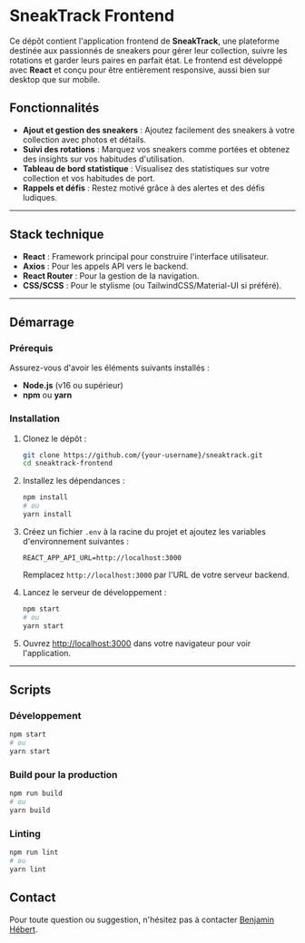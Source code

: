 # SneakTrack Frontend

Ce dépôt contient l'application frontend de **SneakTrack**, une plateforme destinée aux passionnés de sneakers pour gérer leur collection, suivre les rotations et garder leurs paires en parfait état. Le frontend est développé avec **React** et conçu pour être entièrement responsive, aussi bien sur desktop que sur mobile.

## Fonctionnalités

- **Ajout et gestion des sneakers** : Ajoutez facilement des sneakers à votre collection avec photos et détails.
- **Suivi des rotations** : Marquez vos sneakers comme portées et obtenez des insights sur vos habitudes d'utilisation.
- **Tableau de bord statistique** : Visualisez des statistiques sur votre collection et vos habitudes de port.
- **Rappels et défis** : Restez motivé grâce à des alertes et des défis ludiques.

---

## Stack technique

- **React** : Framework principal pour construire l'interface utilisateur.
- **Axios** : Pour les appels API vers le backend.
- **React Router** : Pour la gestion de la navigation.
- **CSS/SCSS** : Pour le stylisme (ou TailwindCSS/Material-UI si préféré).

---

## Démarrage

### Prérequis

Assurez-vous d'avoir les éléments suivants installés :

- **Node.js** (v16 ou supérieur)
- **npm** ou **yarn**

### Installation

1. Clonez le dépôt :

   ```bash
   git clone https://github.com/{your-username}/sneaktrack.git
   cd sneaktrack-frontend
   ```

2. Installez les dépendances :

   ```bash
   npm install
   # ou
   yarn install
   ```

3. Créez un fichier `.env` à la racine du projet et ajoutez les variables d'environnement suivantes :

   ```env
   REACT_APP_API_URL=http://localhost:3000
   ```

   Remplacez `http://localhost:3000` par l'URL de votre serveur backend.

4. Lancez le serveur de développement :

   ```bash
   npm start
   # ou
   yarn start
   ```

5. Ouvrez [http://localhost:3000](http://localhost:3000) dans votre navigateur pour voir l'application.

---

## Scripts

### Développement

```bash
npm start
# ou
yarn start
```

### Build pour la production

```bash
npm run build
# ou
yarn build
```

### Linting

```bash
npm run lint
# ou
yarn lint
```


## Contact

Pour toute question ou suggestion, n'hésitez pas à contacter [Benjamin Hébert](mailto:benjamin760080@gmail.com).
